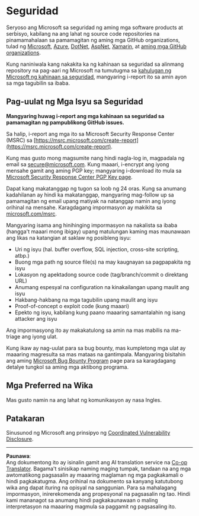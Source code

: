 <!--
CO_OP_TRANSLATOR_METADATA:
{
  "original_hash": "8587f83cfded1bfab99fda4022f4df89",
  "translation_date": "2025-08-27T20:37:37+00:00",
  "source_file": "SECURITY.md",
  "language_code": "tl"
}
-->
# Seguridad

Seryoso ang Microsoft sa seguridad ng aming mga software products at serbisyo, kabilang na ang lahat ng source code repositories na pinamamahalaan sa pamamagitan ng aming mga GitHub organizations, tulad ng [Microsoft](https://github.com/Microsoft), [Azure](https://github.com/Azure), [DotNet](https://github.com/dotnet), [AspNet](https://github.com/aspnet), [Xamarin](https://github.com/xamarin), at [aming mga GitHub organizations](https://opensource.microsoft.com/).

Kung naniniwala kang nakakita ka ng kahinaan sa seguridad sa alinmang repository na pag-aari ng Microsoft na tumutugma sa [kahulugan ng Microsoft ng kahinaan sa seguridad](https://docs.microsoft.com/en-us/previous-versions/tn-archive/cc751383(v=technet.10)), mangyaring i-report ito sa amin ayon sa mga tagubilin sa ibaba.

## Pag-uulat ng Mga Isyu sa Seguridad

**Mangyaring huwag i-report ang mga kahinaan sa seguridad sa pamamagitan ng pampublikong GitHub issues.**

Sa halip, i-report ang mga ito sa Microsoft Security Response Center (MSRC) sa [https://msrc.microsoft.com/create-report](https://msrc.microsoft.com/create-report).

Kung mas gusto mong magsumite nang hindi nagla-log in, magpadala ng email sa [secure@microsoft.com](mailto:secure@microsoft.com). Kung maaari, i-encrypt ang iyong mensahe gamit ang aming PGP key; mangyaring i-download ito mula sa [Microsoft Security Response Center PGP Key page](https://www.microsoft.com/en-us/msrc/pgp-key-msrc).

Dapat kang makatanggap ng tugon sa loob ng 24 oras. Kung sa anumang kadahilanan ay hindi ka makatanggap, mangyaring mag-follow up sa pamamagitan ng email upang matiyak na natanggap namin ang iyong orihinal na mensahe. Karagdagang impormasyon ay makikita sa [microsoft.com/msrc](https://www.microsoft.com/msrc).  

Mangyaring isama ang hinihinging impormasyon na nakalista sa ibaba (hangga't maaari mong ibigay) upang matulungan kaming mas maunawaan ang likas na katangian at saklaw ng posibleng isyu:

  * Uri ng isyu (hal. buffer overflow, SQL injection, cross-site scripting, atbp.)
  * Buong mga path ng source file(s) na may kaugnayan sa pagpapakita ng isyu
  * Lokasyon ng apektadong source code (tag/branch/commit o direktang URL)
  * Anumang espesyal na configuration na kinakailangan upang maulit ang isyu
  * Hakbang-hakbang na mga tagubilin upang maulit ang isyu
  * Proof-of-concept o exploit code (kung maaari)
  * Epekto ng isyu, kabilang kung paano maaaring samantalahin ng isang attacker ang isyu

Ang impormasyong ito ay makakatulong sa amin na mas mabilis na ma-triage ang iyong ulat.

Kung ikaw ay nag-uulat para sa bug bounty, mas kumpletong mga ulat ay maaaring magresulta sa mas mataas na gantimpala. Mangyaring bisitahin ang aming [Microsoft Bug Bounty Program](https://microsoft.com/msrc/bounty) page para sa karagdagang detalye tungkol sa aming mga aktibong programa.

## Mga Preferred na Wika

Mas gusto namin na ang lahat ng komunikasyon ay nasa Ingles.

## Patakaran

Sinusunod ng Microsoft ang prinsipyo ng [Coordinated Vulnerability Disclosure](https://www.microsoft.com/en-us/msrc/cvd).

---

**Paunawa**:  
Ang dokumentong ito ay isinalin gamit ang AI translation service na [Co-op Translator](https://github.com/Azure/co-op-translator). Bagama't sinisikap naming maging tumpak, tandaan na ang mga awtomatikong pagsasalin ay maaaring maglaman ng mga pagkakamali o hindi pagkakatugma. Ang orihinal na dokumento sa kanyang katutubong wika ang dapat ituring na opisyal na sanggunian. Para sa mahalagang impormasyon, inirerekomenda ang propesyonal na pagsasalin ng tao. Hindi kami mananagot sa anumang hindi pagkakaunawaan o maling interpretasyon na maaaring magmula sa paggamit ng pagsasaling ito.